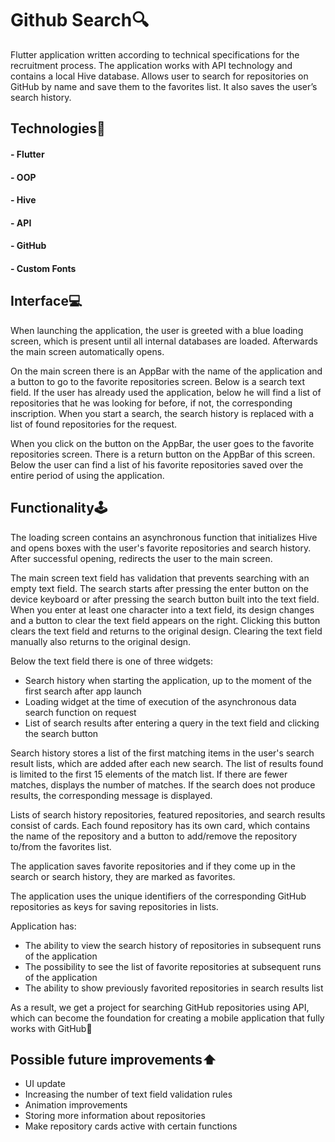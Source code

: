 # Github Search🔍

Flutter application written according to technical specifications for the recruitment process. The application works with API 
technology and contains a local Hive database. Allows user to search for repositories on GitHub by name and save them to the 
favorites list. It also saves the user’s search history.

## Technologies🔧
#### - Flutter
#### - OOP
#### - Hive
#### - API
#### - GitHub
#### - Custom Fonts
  
## Interface💻

When launching the application, the user is greeted with a blue loading screen, which is present until all internal databases 
are loaded. Afterwards the main screen automatically opens.

On the main screen there is an AppBar with the name of the application and a button to go to the favorite repositories screen. 
Below is a search text field. If the user has already used the application, below he will find a list of repositories that he 
was looking for before, if not, the corresponding inscription. When you start a search, the search history is replaced with a 
list of found repositories for the request.

When you click on the button on the AppBar, the user goes to the favorite repositories screen. There is a return button on the 
AppBar of this screen. Below the user can find a list of his favorite repositories saved over the entire period of using the 
application.

## Functionality🕹

The loading screen contains an asynchronous function that initializes Hive and opens boxes with the user's favorite repositories 
and search history. After successful opening, redirects the user to the main screen.

The main screen text field has validation that prevents searching with an empty text field. The search starts after pressing the 
enter button on the device keyboard or after pressing the search button built into the text field. When you enter at least one 
character into a text field, its design changes and a button to clear the text field appears on the right. Clicking this button 
clears the text field and returns to the original design. Clearing the text field manually also returns to the original design.

Below the text field there is one of three widgets:
- Search history when starting the application, up to the moment of the first search after app launch
- Loading widget at the time of execution of the asynchronous data search function on request
- List of search results after entering a query in the text field and clicking the search button

Search history stores a list of the first matching items in the user's search result lists, which are added after each new search.
The list of results found is limited to the first 15 elements of the match list. If there are fewer matches, displays the number 
of matches. If the search does not produce results, the corresponding message is displayed.

Lists of search history repositories, featured repositories, and search results consist of cards. Each found repository has its 
own card, which contains the name of the repository and a button to add/remove the repository to/from the favorites list.

The application saves favorite repositories and if they come up in the search or search history, they are marked as favorites.

The application uses the unique identifiers of the corresponding GitHub repositories as keys for saving repositories in lists.

Application has:
- The ability to view the search history of repositories in subsequent runs of the application
- The possibility to see the list of favorite repositories at subsequent runs of the application
- The ability to show previously favorited repositories in search results list

As a result, we get a project for searching GitHub repositories using API, which can become the foundation for creating a mobile 
application that fully works with GitHub🧐

## Possible future improvements⬆️
- UI update
- Increasing the number of text field validation rules
- Animation improvements
- Storing more information about repositories
- Make repository cards active with certain functions
